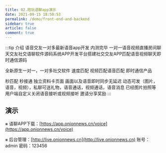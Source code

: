 ```yaml
---
title: 02.陪玩语聊app演示
date: 2021-09-15 18:50:53
permalink: /demo/front-end-and-backend
sidebar: true
article: false
comment: true
---
```



:::tip 介绍
语音交友一对多最新语音app开发 内测完毕 一对一语音视频直播房间聊天交友社交语聊软件源码系统APP开发平台搭建社交交友APP匹配语音视频聊天即时通信源码

全新原生一对一，一对多社交软件 速度匹配 视频匹配语音匹配 即时通信产品

秒匹配 秒接通 独立资料卡页面 画面以及语音即时同步无延迟 动态可发（图片，语音，视频），私聊可送礼物，语音通话，视频通话，语音消息 已经图片拍照等 用户端自定义关闭语音接听或视频接听 邀请分享奖励
   :::

## 演示

⨳ 语聊APP下载：[https://app.onionnews.cn/voice](https://app.onionnews.cn/voice)

⨳ 后台管理：[http://live.onionnews.cn](http://live.onionnews.cn) 账号：admin 密码：123456

